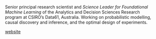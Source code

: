 Senior principal research scientist and _Science Leader for Foundational Machine Learning_ of the Analytics and Decision Sciences Research program at CSIRO’s Data61, Australia. Working on probabilistic modelling, causal discovery and inference, and the optimal design of experiments. 

<p> <a href="https://ebonilla.github.io">website</a> </p>
